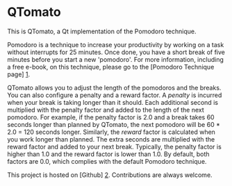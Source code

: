 QTomato
=======

This is QTomato, a Qt implementation of the Pomodoro technique.

Pomodoro is a technique to increase your productivity by working on a task
without interrupts for 25 minutes. Once done, you have a short break of five
minutes before you start a new 'pomodoro'. For more information, including a
free e-book, on this technique, please go to the [Pomodoro Technique page] [1].

QTomato allows you to adjust the length of the pomodoros and the breaks. You
can also configure a penalty and a reward factor. A *penalty* is incurred when
your break is taking longer than it should. Each additional second is
multiplied with the penalty factor and added to the length of the next
pomodoro. For example, if the penalty factor is 2.0 and a break takes 60
seconds longer than planned by QTomato, the next pomodoro will be 60 * 2.0 =
120 seconds longer.  Similarly, the *reward* factor is calculated when you work
longer than planned. The extra seconds are multiplied with the reward factor
and added to your next break. Typically, the penalty factor is higher than 1.0
and the reward factor is lower than 1.0. By default, both factors are 0.0,
which complies with the default Pomodoro technique.

This project is hosted on [Github] [2]. Contributions are always welcome.

[1]: http://www.pomodorotechnique.com "Pomodoro Technique"
[2]: http://github.com/bram85/QTomato "github Project Page"
